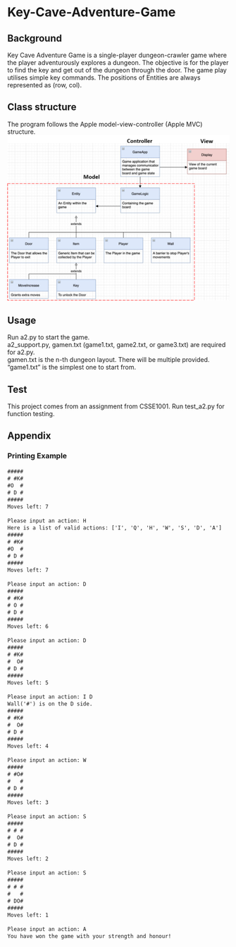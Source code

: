 # Key-Cave-Adventure-Game
## Background
Key Cave Adventure Game is a single-player dungeon-crawler game where the player adventurously explores a dungeon. The objective is for the player to find the key and get out of the dungeon through the door. The game play utilises simple key commands. The positions of Entities are always represented as (row, col).  
## Class structure
The program follows the Apple model-view-controller (Apple MVC) structure.
![Class structure](class_structure(1).png)
## Usage
Run a2.py to start the game.  
a2_support.py,  gamen.txt (game1.txt, game2.txt, or game3.txt) are required for a2.py.  
gamen.txt is the n-th dungeon layout. There will be multiple provided. “game1.txt” is the simplest one to start from.  
## Test
This project comes from an assignment from CSSE1001.
Run test_a2.py for function testing.
## Appendix
### Printing Example
    #####
    # #K#
    #O  #
    # D #
    #####
    Moves left: 7

    Please input an action: H
    Here is a list of valid actions: ['I', 'Q', 'H', 'W', 'S', 'D', 'A']
    #####
    # #K#
    #O  #
    # D #
    #####
    Moves left: 7

    Please input an action: D
    #####
    # #K#
    # O #
    # D #
    #####
    Moves left: 6

    Please input an action: D
    #####
    # #K#
    #  O#
    # D #
    #####
    Moves left: 5

    Please input an action: I D
    Wall('#') is on the D side.
    #####
    # #K#
    #  O#
    # D #
    #####
    Moves left: 4

    Please input an action: W
    #####
    # #O#
    #   #
    # D #
    #####
    Moves left: 3

    Please input an action: S
    #####
    # # #
    #  O#
    # D #
    #####
    Moves left: 2

    Please input an action: S
    #####
    # # #
    #   #
    # DO#
    #####
    Moves left: 1

    Please input an action: A
    You have won the game with your strength and honour!
